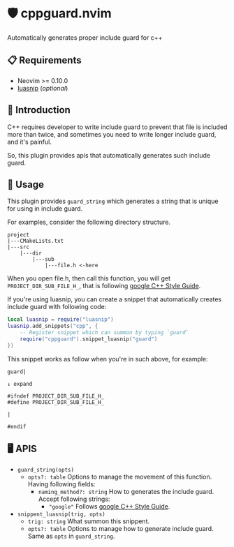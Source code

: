 # :shield: cppguard.nvim

Automatically generates proper include guard for c++

## :clipboard: Requirements

- Neovim >= 0.10.0
- [luasnip](https://github.com/L3MON4D3/LuaSnip) (*optional*)

## :notebook: Introduction

C++ requires developer to write include guard to prevent that file is included more than twice, and sometimes you need to write longer include guard, and it's painful.

So, this plugin provides apis that automatically generates such include guard.

## :rocket: Usage

This plugin provides `guard_string` which generates a string that is unique for using in include guard.

For examples, consider the following directory structure. 

```
project
|---CMakeLists.txt
|---src
    |---dir
        |---sub
            |---file.h <-here
```

When you open file.h, then call this function, you will get `PROJECT_DIR_SUB_FILE_H_`, that is following [google C++ Style Guide](https://google.github.io/styleguide/cppguide.html#The__define_Guard).

If you're using luasnip, you can create a snippet that automatically creates include guard with following code:

```lua
local luasnip = require("luasnip")
luasnip.add_snippets("cpp", {
    -- Register snippet which can summon by typing `guard`
    require("cppguard").snippet_luasnip("guard")
})
```

This snippet works as follow when you're in such above, for example:

```
guard|

↓ expand

#ifndef PROJECT_DIR_SUB_FILE_H_
#define PROJECT_DIR_SUB_FILE_H_

|

#endif 
```

## :desktop_computer: APIS

- `guard_string(opts)`
    - `opts?: table` Options to manage the movement of this function. Having following fields:
        - `naming_method?: string` How to generates the include guard. Accept following strings:
            - `"google"` Follows [google C++ Style Guide](https://google.github.io/styleguide/cppguide.html#The__define_Guard).
- `snippent_luasnip(trig, opts)`
    - `trig: string` What summon this snippent.
    - `opts?: table` Options to manage how to generate include guard. Same as `opts` in `guard_string`.
